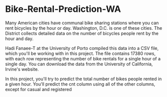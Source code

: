 # Bike-Rental-Prediction-WA

Many American cities have communal bike sharing stations where you can rent bicycles by the hour or day. Washington, D.C. is one of 
these cities. The District collects detailed data on the number of bicycles people rent by the hour and day.

Hadi Fanaee-T at the University of Porto compiled this data into a CSV file, which you'll be working with in this project. The file 
contains 17380 rows, with each row representing the number of bike rentals for a single hour of a single day. You can download the data 
from the University of California, Irvine's website.

In this project, you'll try to predict the total number of bikes people rented in a given hour. You'll predict the cnt column using all 
of the other columns, except for casual and registered
